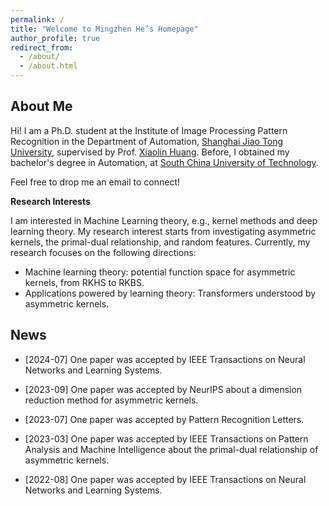 ```yaml
---
permalink: /
title: "Welcome to Mingzhen He’s Homepage"
author_profile: true
redirect_from: 
  - /about/
  - /about.html
---
```

**About Me**
------
Hi! I am a Ph.D. student at the Institute of Image Processing Pattern Recognition in the Department of Automation, [Shanghai Jiao Tong University](https://en.sjtu.edu.cn/), supervised by Prof. [Xiaolin Huang](http://www.pami.sjtu.edu.cn/en/xiaolin). Before, I obtained my bachelor's degree in Automation, at [South China University of Technology](https://www.scut.edu.cn/en/).

Feel free to drop me an email to connect!

**Research Interests**

I am interested in Machine Learning theory, e.g., kernel methods and deep learning theory.
My research interest starts from investigating asymmetric kernels, the primal-dual relationship, and random features. 
Currently, my research focuses on the following directions:
- Machine learning theory: potential function space for asymmetric kernels, from RKHS to RKBS.
- Applications powered by learning theory: Transformers understood by asymmetric kernels.

**News**
------
* [2024-07] One paper was accepted by IEEE Transactions on Neural Networks and Learning Systems.
  
* [2023-09] One paper was accepted by NeurIPS about a dimension reduction method for asymmetric kernels.
  
* [2023-07] One paper was accepted by Pattern Recognition Letters.
  
* [2023-03] One paper was accepted by IEEE Transactions on Pattern Analysis and Machine Intelligence about the primal-dual relationship of asymmetric kernels.
  
* [2022-08] One paper was accepted by IEEE Transactions on Neural Networks and Learning Systems.
